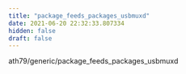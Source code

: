 ```yaml
---
title: "package_feeds_packages_usbmuxd"
date: 2021-06-20 22:32:33.807334
hidden: false
draft: false
---
```


ath79/generic/package_feeds_packages_usbmuxd

